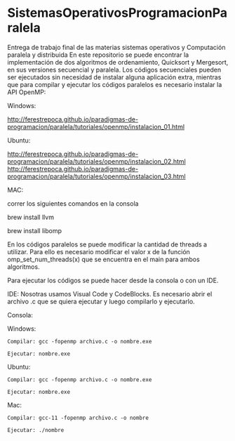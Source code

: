 # SistemasOperativosProgramacionParalela
Entrega de trabajo final de las materias sistemas operativos y Computación paralela y distribuida
En este repositorio se puede encontrar la implementación de dos algoritmos de ordenamiento, Quicksort y Mergesort, en sus versiones secuencial y paralela. Los códigos secuenciales pueden ser ejecutados sin necesidad de instalar alguna aplicación extra, mientras que para compilar y ejecutar los códigos paralelos es necesario instalar la API OpenMP:

Windows:

http://ferestrepoca.github.io/paradigmas-de-programacion/paralela/tutoriales/openmp/instalacion_01.html

Ubuntu: 

http://ferestrepoca.github.io/paradigmas-de-programacion/paralela/tutoriales/openmp/instalacion_02.html http://ferestrepoca.github.io/paradigmas-de-programacion/paralela/tutoriales/openmp/instalacion_03.html

MAC: 

correr los siguientes comandos en la consola

brew install llvm

brew install libomp

En los códigos paralelos se puede modificar la cantidad de threads a utilizar. Para ello es necesario modificar el valor x de la función omp_set_num_threads(x) que se encuentra en el main para ambos algoritmos.
 
Para ejecutar los códigos se puede hacer desde la consola o con un IDE. 

IDE:
Nosotras usamos Visual Code y CodeBlocks. Es necesario abrir el archivo .c que se quiera ejecutar y luego compilarlo y ejecutarlo.

Consola:

Windows:

	Compilar: gcc -fopenmp archivo.c -o nombre.exe
	
	Ejecutar: nombre.exe
	
Ubuntu:

	Compilar: gcc -fopenmp archivo.c -o nombre.exe
	
	Ejecutar: nombre.exe
	
Mac: 

	Compilar: gcc-11 -fopenmp archivo.c -o nombre
	
	Ejecutar: ./nombre

